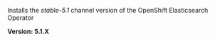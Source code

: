 Installs the *stable-5.1* channel version of the OpenShift Elasticsearch Operator

**Version: 5.1.X**
